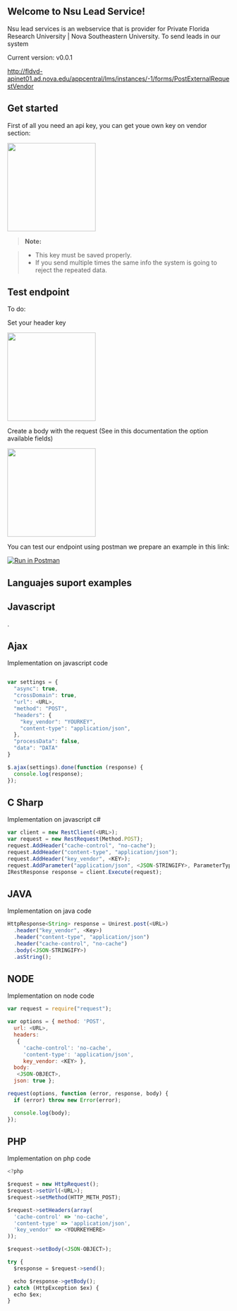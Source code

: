 Welcome to Nsu Lead Service!
----------------------------


Nsu lead services is an webservice that is provider for Private Florida Research University | Nova Southeastern University. To send leads in our system

Current version:  v0.0.1

http://fldvd-apinet01.ad.nova.edu/appcentral/lms/instances/-1/forms/PostExternalRequestVendor


Get started
-------------

First of all you need an api key, you can get youe own key on vendor section:

<img src="../assets/images/vendor-key.PNG" width="200">

> **Note:**

> - This key must be saved properly.
> - If you send multiple times the same info the system is going to reject the repeated data.

Test endpoint
------

To do:


 Set your header key

<img src="../images/Header.PNG" width="200">
 
  Create a body with the request (See in this documentation the option available fields)
 
<img src="../assets/images/fields.PNG" width="200">

You can test our endpoint using postman we prepare an example in this link:

[![Run in Postman](https://run.pstmn.io/button.svg)](https://app.getpostman.com/run-collection/3dae32e8817304601d97)


 

Languajes suport examples
-------------------------

Javascript
----------

.

Ajax
----

Implementation on javascript code

```js

var settings = {
  "async": true,
  "crossDomain": true,
  "url": <URL>,
  "method": "POST",
  "headers": {
    "key_vendor": "YOURKEY",
    "content-type": "application/json",
  },
  "processData": false,
  "data": "DATA"
}

$.ajax(settings).done(function (response) {
  console.log(response);
});

```

C Sharp
----

Implementation on javascript c#

```js
var client = new RestClient(<URL>);
var request = new RestRequest(Method.POST);
request.AddHeader("cache-control", "no-cache");
request.AddHeader("content-type", "application/json");
request.AddHeader("key_vendor", <KEY>);
request.AddParameter("application/json", <JSON-STRINGIFY>, ParameterType.RequestBody);
IRestResponse response = client.Execute(request);

```

JAVA
----

Implementation on java code

```js
HttpResponse<String> response = Unirest.post(<URL>)
  .header("key_vendor", <Key>)
  .header("content-type", "application/json")
  .header("cache-control", "no-cache")
  .body(<JSON-STRINGIFY>)
  .asString();

```

NODE
----

Implementation on node code

```js
var request = require("request");

var options = { method: 'POST',
  url: <URL>,
  headers: 
   { 
     'cache-control': 'no-cache',
     'content-type': 'application/json',
     key_vendor: <KEY> },
  body: 
   <JSON-OBJECT>,
  json: true };

request(options, function (error, response, body) {
  if (error) throw new Error(error);

  console.log(body);
});


```

PHP
----

Implementation on php code

```js
<?php

$request = new HttpRequest();
$request->setUrl(<URL>);
$request->setMethod(HTTP_METH_POST);

$request->setHeaders(array(
  'cache-control' => 'no-cache',
  'content-type' => 'application/json',
  'key_vendor' => <YOURKEYHERE>
));

$request->setBody(<JSON-OBJECT>);

try {
  $response = $request->send();

  echo $response->getBody();
} catch (HttpException $ex) {
  echo $ex;
}


```
